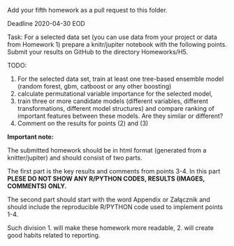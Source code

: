 Add your fifth homework as a pull request to this folder.

Deadline 2020-04-30 EOD


Task:
For a selected data set (you can use data from your project or data from Homework 1) prepare a knitr/jupiter notebook with the following points.
Submit your results on GitHub to the directory Homeworks/H5.

TODO:

1. For the selected data set, train at least one tree-based ensemble model (random forest, gbm, catboost or any other boosting)
2. calculate permutational variable importance for the selected model,
3. train three or more candidate models (different variables, different transformations, different model structures) and compare ranking of important features between these models. Are they similar or different?
4. Comment on the results for points (2) and (3)



**Important note:**

The submitted homework should be in html format (generated from a knitter/jupiter) and should consist of two parts. 

The first part is the key results and comments from points 3-4. In this part **PLESE DO NOT SHOW ANY R/PYTHON CODES, RESULTS (IMAGES, COMMENTS) ONLY.**

The second part should start with the word Appendix or Załącznik and should include the reproducible R/PYTHON code used to implement points 1-4.

Such division 1. will make these homework more readable, 2. will create good habits related to reporting.

